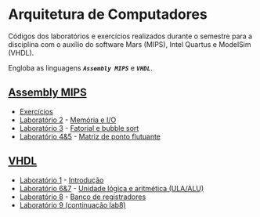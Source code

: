 # Arquitetura de Computadores

Códigos dos laboratórios e exercícios realizados durante o semestre para a disciplina com o auxílio do software Mars (MIPS), Intel Quartus e ModelSim (VHDL).

Engloba as linguagens ***`Assembly MIPS`*** e ***`VHDL`***.

## [Assembly MIPS](/Arquitetura/MIPS/)
* [Exercícios](/Arquitetura/MIPS/Exs/)
* [Laboratório 2](/Arquitetura/MIPS/Lab2/lab02_2s20.pdf) - [Memória e I/O](/Arquitetura/MIPS/Lab2/)
* [Laboratório 3](/Arquitetura/MIPS/Lab3/lab03_2s20.pdf) - [Fatorial e bubble sort](/Arquitetura/MIPS/Lab3/)
* [Laboratório 4&5](/Arquitetura/MIPS/Lab4_5/Lab04_2s20.pdf) - [Matriz de ponto flutuante](/Arquitetura/MIPS/Lab4_5/)
## [VHDL](/Arquitetura/VHDL/)
* [Laboratório 1](/Arquitetura/VHDL/Lab01/lab01_2s20.pdf) - [Introdução](/Arquitetura/VHDL/Lab01/Lab1/)
* [Laboratório 6&7](/Arquitetura/VHDL/Lab6_7/lab_06.pdf) - [Unidade lógica e aritmética (ULA/ALU)](/Arquitetura/VHDL/Lab6_7/)
* [Laboratório 8](/Arquitetura/VHDL/Lab8/lab_08.pdf) - [Banco de registradores](/Arquitetura/VHDL/Lab8/)
* [Laboratório 9 (continuação lab8)](/Arquitetura/VHDL/Lab09/)